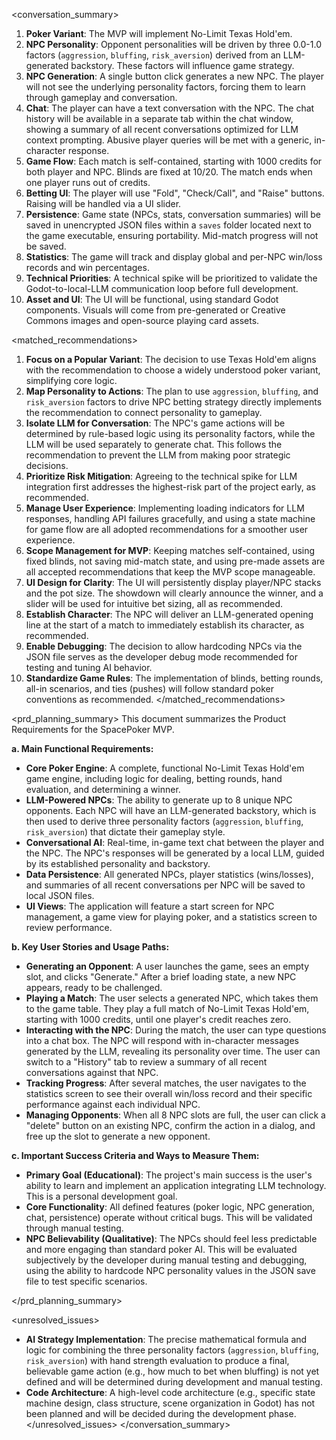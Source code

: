 <conversation_summary>
<decisions>
1.  **Poker Variant**: The MVP will implement No-Limit Texas Hold'em.
2.  **NPC Personality**: Opponent personalities will be driven by three 0.0-1.0 factors (`aggression`, `bluffing`, `risk_aversion`) derived from an LLM-generated backstory. These factors will influence game strategy.
3.  **NPC Generation**: A single button click generates a new NPC. The player will not see the underlying personality factors, forcing them to learn through gameplay and conversation.
4.  **Chat**: The player can have a text conversation with the NPC. The chat history will be available in a separate tab within the chat window, showing a summary of all recent conversations optimized for LLM context prompting. Abusive player queries will be met with a generic, in-character response.
5.  **Game Flow**: Each match is self-contained, starting with 1000 credits for both player and NPC. Blinds are fixed at 10/20. The match ends when one player runs out of credits.
6.  **Betting UI**: The player will use "Fold", "Check/Call", and "Raise" buttons. Raising will be handled via a UI slider.
7.  **Persistence**: Game state (NPCs, stats, conversation summaries) will be saved in unencrypted JSON files within a `saves` folder located next to the game executable, ensuring portability. Mid-match progress will not be saved.
8.  **Statistics**: The game will track and display global and per-NPC win/loss records and win percentages.
9.  **Technical Priorities**: A technical spike will be prioritized to validate the Godot-to-local-LLM communication loop before full development.
10. **Asset and UI**: The UI will be functional, using standard Godot components. Visuals will come from pre-generated or Creative Commons images and open-source playing card assets.
</decisions>

<matched_recommendations>
1.  **Focus on a Popular Variant**: The decision to use Texas Hold'em aligns with the recommendation to choose a widely understood poker variant, simplifying core logic.
2.  **Map Personality to Actions**: The plan to use `aggression`, `bluffing`, and `risk_aversion` factors to drive NPC betting strategy directly implements the recommendation to connect personality to gameplay.
3.  **Isolate LLM for Conversation**: The NPC's game actions will be determined by rule-based logic using its personality factors, while the LLM will be used separately to generate chat. This follows the recommendation to prevent the LLM from making poor strategic decisions.
4.  **Prioritize Risk Mitigation**: Agreeing to the technical spike for LLM integration first addresses the highest-risk part of the project early, as recommended.
5.  **Manage User Experience**: Implementing loading indicators for LLM responses, handling API failures gracefully, and using a state machine for game flow are all adopted recommendations for a smoother user experience.
6.  **Scope Management for MVP**: Keeping matches self-contained, using fixed blinds, not saving mid-match state, and using pre-made assets are all accepted recommendations that keep the MVP scope manageable.
7.  **UI Design for Clarity**: The UI will persistently display player/NPC stacks and the pot size. The showdown will clearly announce the winner, and a slider will be used for intuitive bet sizing, all as recommended.
8.  **Establish Character**: The NPC will deliver an LLM-generated opening line at the start of a match to immediately establish its character, as recommended.
9.  **Enable Debugging**: The decision to allow hardcoding NPCs via the JSON file serves as the developer debug mode recommended for testing and tuning AI behavior.
10. **Standardize Game Rules**: The implementation of blinds, betting rounds, all-in scenarios, and ties (pushes) will follow standard poker conventions as recommended.
</matched_recommendations>

<prd_planning_summary>
This document summarizes the Product Requirements for the SpacePoker MVP.

**a. Main Functional Requirements:**
*   **Core Poker Engine**: A complete, functional No-Limit Texas Hold'em game engine, including logic for dealing, betting rounds, hand evaluation, and determining a winner.
*   **LLM-Powered NPCs**: The ability to generate up to 8 unique NPC opponents. Each NPC will have an LLM-generated backstory, which is then used to derive three personality factors (`aggression`, `bluffing`, `risk_aversion`) that dictate their gameplay style.
*   **Conversational AI**: Real-time, in-game text chat between the player and the NPC. The NPC's responses will be generated by a local LLM, guided by its established personality and backstory.
*   **Data Persistence**: All generated NPCs, player statistics (wins/losses), and summaries of all recent conversations per NPC will be saved to local JSON files.
*   **UI Views**: The application will feature a start screen for NPC management, a game view for playing poker, and a statistics screen to review performance.

**b. Key User Stories and Usage Paths:**
*   **Generating an Opponent**: A user launches the game, sees an empty slot, and clicks "Generate." After a brief loading state, a new NPC appears, ready to be challenged.
*   **Playing a Match**: The user selects a generated NPC, which takes them to the game table. They play a full match of No-Limit Texas Hold'em, starting with 1000 credits, until one player's credit reaches zero.
*   **Interacting with the NPC**: During the match, the user can type questions into a chat box. The NPC will respond with in-character messages generated by the LLM, revealing its personality over time. The user can switch to a "History" tab to review a summary of all recent conversations against that NPC.
*   **Tracking Progress**: After several matches, the user navigates to the statistics screen to see their overall win/loss record and their specific performance against each individual NPC.
*   **Managing Opponents**: When all 8 NPC slots are full, the user can click a "delete" button on an existing NPC, confirm the action in a dialog, and free up the slot to generate a new opponent.

**c. Important Success Criteria and Ways to Measure Them:**
*   **Primary Goal (Educational)**: The project's main success is the user's ability to learn and implement an application integrating LLM technology. This is a personal development goal.
*   **Core Functionality**: All defined features (poker logic, NPC generation, chat, persistence) operate without critical bugs. This will be validated through manual testing.
*   **NPC Believability (Qualitative)**: The NPCs should feel less predictable and more engaging than standard poker AI. This will be evaluated subjectively by the developer during manual testing and debugging, using the ability to hardcode NPC personality values in the JSON save file to test specific scenarios.

</prd_planning_summary>

<unresolved_issues>
*   **AI Strategy Implementation**: The precise mathematical formula and logic for combining the three personality factors (`aggression`, `bluffing`, `risk_aversion`) with hand strength evaluation to produce a final, believable game action (e.g., how much to bet when bluffing) is not yet defined and will be determined during development and manual testing.
*   **Code Architecture**: A high-level code architecture (e.g., specific state machine design, class structure, scene organization in Godot) has not been planned and will be decided during the development phase.
</unresolved_issues>
</conversation_summary>
